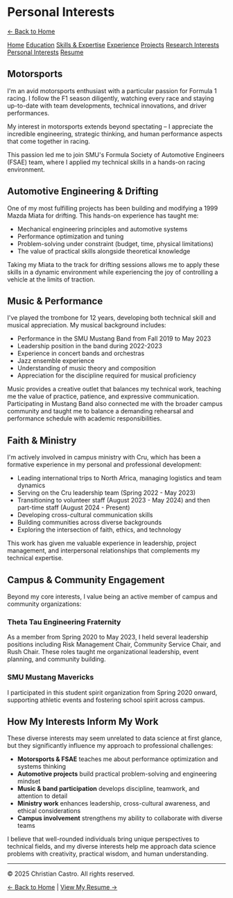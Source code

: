 # Personal Interests

[← Back to Home](https://cdcastr0.github.io)

<div class="navigation-links">
  <a href="https://cdcastr0.github.io/">Home</a>
  <a href="https://cdcastr0.github.io/education">Education</a>
  <a href="https://cdcastr0.github.io/skills">Skills & Expertise</a>
  <a href="https://cdcastr0.github.io/experience">Experience</a>
  <a href="https://cdcastr0.github.io/projects">Projects</a>
  <a href="https://cdcastr0.github.io/research">Research Interests</a>
  <a href="https://cdcastr0.github.io/interests">Personal Interests</a>
  <a href="https://cdcastr0.github.io/resume">Resume</a>
</div>

## Motorsports

I'm an avid motorsports enthusiast with a particular passion for Formula 1 racing. I follow the F1 season diligently, watching every race and staying up-to-date with team developments, technical innovations, and driver performances.

My interest in motorsports extends beyond spectating – I appreciate the incredible engineering, strategic thinking, and human performance aspects that come together in racing.

This passion led me to join SMU's Formula Society of Automotive Engineers (FSAE) team, where I applied my technical skills in a hands-on racing environment.

## Automotive Engineering & Drifting

One of my most fulfilling projects has been building and modifying a 1999 Mazda Miata for drifting. This hands-on experience has taught me:

- Mechanical engineering principles and automotive systems
- Performance optimization and tuning
- Problem-solving under constraint (budget, time, physical limitations)
- The value of practical skills alongside theoretical knowledge

Taking my Miata to the track for drifting sessions allows me to apply these skills in a dynamic environment while experiencing the joy of controlling a vehicle at the limits of traction.

## Music & Performance

I've played the trombone for 12 years, developing both technical skill and musical appreciation. My musical background includes:

- Performance in the SMU Mustang Band from Fall 2019 to May 2023
- Leadership position in the band during 2022-2023
- Experience in concert bands and orchestras
- Jazz ensemble experience
- Understanding of music theory and composition
- Appreciation for the discipline required for musical proficiency

Music provides a creative outlet that balances my technical work, teaching me the value of practice, patience, and expressive communication. Participating in Mustang Band also connected me with the broader campus community and taught me to balance a demanding rehearsal and performance schedule with academic responsibilities.

## Faith & Ministry

I'm actively involved in campus ministry with Cru, which has been a formative experience in my personal and professional development:

- Leading international trips to North Africa, managing logistics and team dynamics
- Serving on the Cru leadership team (Spring 2022 - May 2023)
- Transitioning to volunteer staff (August 2023 - May 2024) and then part-time staff (August 2024 - Present)
- Developing cross-cultural communication skills
- Building communities across diverse backgrounds
- Exploring the intersection of faith, ethics, and technology

This work has given me valuable experience in leadership, project management, and interpersonal relationships that complements my technical expertise.

## Campus & Community Engagement

Beyond my core interests, I value being an active member of campus and community organizations:

### Theta Tau Engineering Fraternity
As a member from Spring 2020 to May 2023, I held several leadership positions including Risk Management Chair, Community Service Chair, and Rush Chair. These roles taught me organizational leadership, event planning, and community building.

### SMU Mustang Mavericks
I participated in this student spirit organization from Spring 2020 onward, supporting athletic events and fostering school spirit across campus.

## How My Interests Inform My Work

These diverse interests may seem unrelated to data science at first glance, but they significantly influence my approach to professional challenges:

- **Motorsports & FSAE** teaches me about performance optimization and systems thinking
- **Automotive projects** build practical problem-solving and engineering mindset
- **Music & band participation** develops discipline, teamwork, and attention to detail
- **Ministry work** enhances leadership, cross-cultural awareness, and ethical considerations
- **Campus involvement** strengthens my ability to collaborate with diverse teams

I believe that well-rounded individuals bring unique perspectives to technical fields, and my diverse interests help me approach data science problems with creativity, practical wisdom, and human understanding.

---


<footer class="site-footer">
  <p>&copy; 2025 Christian Castro. All rights reserved.</p>
</footer>


[← Back to Home](https://cdcastr0.github.io) | [View My Resume →](https://cdcastr0.github.io/resume) 